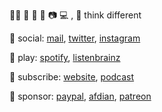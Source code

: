 🏳️‍⚧️ 🍩 🎵 📖 📷 💻 , 💭 think different

💬 social: [mail](mailto://hi.sayo@outlook.com), [twitter](https://twitter.com/sayomelu), [instagram](https://instagram.com/sayomelu)

🎈 play: [spotify](https://open.spotify.com/user/qnintpw1ar8z4wjs95m971lwq), [listenbrainz](https://listenbrainz.org/user/m94810)

📰 subscribe: [website](asset/website.opml), [podcast](asset/podcast.opml)

💞 sponsor: [paypal](https://paypal.me/p49302), [afdian](https://afdian.net/@sayomelu), [patreon](https://www.patreon.com/sayomelu)
